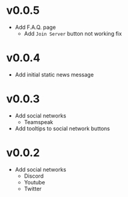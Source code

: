 # v0.0.5

- Add F.A.Q. page
  - Add `Join Server` button not working fix

# v0.0.4

- Add initial static news message

# v0.0.3

- Add social networks
  - Teamspeak
- Add tooltips to social network buttons

# v0.0.2

- Add social networks
  - Discord
  - Youtube
  - Twitter
